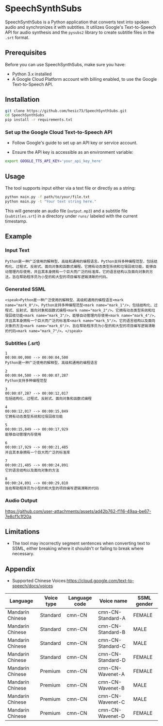 # SpeechSynthSubs

SpeechSynthSubs is a Python application that converts text into spoken audio and synchronizes it with subtitles. It utilizes Google's Text-to-Speech API for audio synthesis and the `pysubs2` library to create subtitle files in the `.srt` format.

## Prerequisites

Before you can use SpeechSynthSubs, make sure you have:

- Python 3.x installed
- A Google Cloud Platform account with billing enabled, to use the Google Text-to-Speech API.

## Installation
   ```bash
git clone https://github.com/hesic73/SpeechSynthSubs.git
cd SpeechSynthSubs
pip install -r requirements.txt
   ```

### Set up the Google Cloud Text-to-Speech API

- Follow Google's guide to set up an API key or service account.

- Ensure the API key is accessible as an environment variable:

```bash
export GOOGLE_TTS_API_KEY='your_api_key_here'
```

## Usage

The tool supports input either via a text file or directly as a string:

```bash
python main.py -f path/to/your/file.txt
python main.py -t "Your text string here."
```

This will generate an audio file (`output.mp3`) and a subtitle file (`subtitles.srt`) in a directory under `runs/` labeled with the current timestamp.

## Example

### Input Text

```
Python是一种广泛使用的解释型、高级和通用的编程语言。Python支持多种编程范型，包括结构化、过程式、反射式、面向对象和函数式编程。它拥有动态类型系统和垃圾回收功能，能够自动管理内存使用，并且其本身拥有一个巨大而广泛的标准库。它的语言结构以及面向对象的方法，旨在帮助程序员为小型的和大型的项目编写逻辑清晰的代码。
```

### Generated SSML

```
<speak>Python是一种广泛使用的解释型、高级和通用的编程语言<mark name="mark_0"/>。Python支持多种编程范型<mark name="mark_1"/>，包括结构化、过程式、反射式、面向对象和函数式编程<mark name="mark_2"/>。它拥有动态类型系统和垃圾回收功能<mark name="mark_3"/>，能够自动管理内存使用<mark name="mark_4"/>，并且其本身拥有一个巨大而广泛的标准库<mark name="mark_5"/>。它的语言结构以及面向对象的方法<mark name="mark_6"/>，旨在帮助程序员为小型的和大型的项目编写逻辑清晰的代码<mark name="mark_7"/>。</speak>
```

### Subtitles (.srt)

```
1
00:00:00,000 --> 00:00:04,500
Python是一种广泛使用的解释型、高级和通用的编程语言

2
00:00:04,500 --> 00:00:07,287
Python支持多种编程范型

3
00:00:07,287 --> 00:00:12,017
包括结构化、过程式、反射式、面向对象和函数式编程

4
00:00:12,017 --> 00:00:15,849
它拥有动态类型系统和垃圾回收功能

5
00:00:15,849 --> 00:00:17,929
能够自动管理内存使用

6
00:00:17,929 --> 00:00:21,485
并且其本身拥有一个巨大而广泛的标准库

7
00:00:21,485 --> 00:00:24,891
它的语言结构以及面向对象的方法

8
00:00:24,891 --> 00:00:29,810
旨在帮助程序员为小型的和大型的项目编写逻辑清晰的代码
```

### Audio Output



https://github.com/user-attachments/assets/ad42b762-f116-49aa-be67-7e8cf1c1f20a



## Limitations

- The tool may incorrectly segment sentences when converting text to SSML, either breaking where it shouldn't or failing to break where necessary.

## Appendix

- Supported Chinese Voices:https://cloud.google.com/text-to-speech/docs/voices

| Language         | Voice type | Language code | Voice name        | SSML gender |
| ---------------- | ---------- | ------------- | ----------------- | ----------- |
| Mandarin Chinese | Standard   | cmn-CN        | cmn-CN-Standard-A | FEMALE      |
| Mandarin Chinese | Standard   | cmn-CN        | cmn-CN-Standard-B | MALE        |
| Mandarin Chinese | Standard   | cmn-CN        | cmn-CN-Standard-C | MALE        |
| Mandarin Chinese | Standard   | cmn-CN        | cmn-CN-Standard-D | FEMALE      |
| Mandarin Chinese | Premium    | cmn-CN        | cmn-CN-Wavenet-A  | FEMALE      |
| Mandarin Chinese | Premium    | cmn-CN        | cmn-CN-Wavenet-B  | MALE        |
| Mandarin Chinese | Premium    | cmn-CN        | cmn-CN-Wavenet-C  | MALE        |
| Mandarin Chinese | Premium    | cmn-CN        | cmn-CN-Wavenet-D  | FEMALE      |
